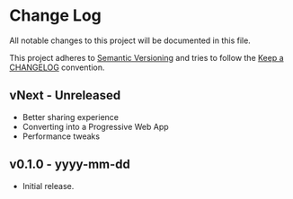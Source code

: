# Change Log

All notable changes to this project will be documented in this file.

This project adheres to [Semantic Versioning](http://semver.org/) and tries to follow the [Keep a CHANGELOG](http://keepachangelog.com) convention.

## vNext - Unreleased

- Better sharing experience
- Converting into a Progressive Web App
- Performance tweaks

## v0.1.0 - yyyy-mm-dd

- Initial release.
